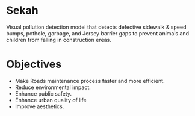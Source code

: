 # Sekah
Visual pollution detection model that detects defective sidewalk & speed bumps, pothole, garbage, and Jersey barrier gaps to prevent animals and children from falling in construction ereas.

# Objectives
- Make Roads maintenance process faster and more efficient.
- Reduce environmental impact.
- Enhance public safety.
- Enhance urban quality of life
- Improve aesthetics.

